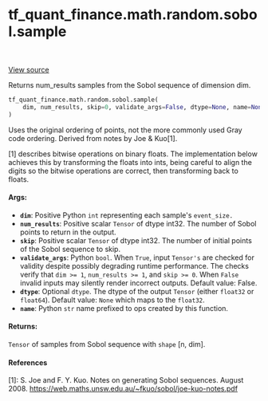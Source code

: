 <div itemscope itemtype="http://developers.google.com/ReferenceObject">
<meta itemprop="name" content="tf_quant_finance.math.random.sobol.sample" />
<meta itemprop="path" content="Stable" />
</div>

# tf_quant_finance.math.random.sobol.sample

<!-- Insert buttons and diff -->

<table class="tfo-notebook-buttons tfo-api" align="left">
</table>

<a target="_blank" href="https://github.com/google/tf-quant-finance/blob/master/tf_quant_finance/math/random_ops/sobol/sobol_impl.py">View source</a>



Returns num_results samples from the Sobol sequence of dimension dim.

```python
tf_quant_finance.math.random.sobol.sample(
    dim, num_results, skip=0, validate_args=False, dtype=None, name=None
)
```



<!-- Placeholder for "Used in" -->

Uses the original ordering of points, not the more commonly used Gray code
ordering. Derived from notes by Joe & Kuo[1].

[1] describes bitwise operations on binary floats. The implementation below
achieves this by transforming the floats into ints, being careful to align
the digits so the bitwise operations are correct, then transforming back to
floats.

#### Args:


* <b>`dim`</b>: Positive Python `int` representing each sample's `event_size.`
* <b>`num_results`</b>: Positive scalar `Tensor` of dtype int32. The number of Sobol
  points to return in the output.
* <b>`skip`</b>: Positive scalar `Tensor` of dtype int32. The number of initial points
  of the Sobol sequence to skip.
* <b>`validate_args`</b>: Python `bool`. When `True`, input `Tensor's` are checked for
  validity despite possibly degrading runtime performance. The checks verify
  that `dim >= 1`, `num_results >= 1`, and `skip >= 0`. When `False` invalid
  inputs may silently render incorrect outputs.
  Default value: False.
* <b>`dtype`</b>: Optional `dtype`. The dtype of the output `Tensor` (either `float32`
  or `float64`).
  Default value: `None` which maps to the `float32`.
* <b>`name`</b>: Python `str` name prefixed to ops created by this function.


#### Returns:

`Tensor` of samples from Sobol sequence with `shape` [n, dim].


#### References

[1]: S. Joe and F. Y. Kuo. Notes on generating Sobol sequences. August 2008.
     https://web.maths.unsw.edu.au/~fkuo/sobol/joe-kuo-notes.pdf